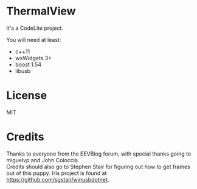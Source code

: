 # ThermalView

It's a CodeLite project.

You will need at least:
<ul>
  <li>c++11
  <li>wxWidgets 3+
  <li>boost 1.54
  <li>libusb
</ul>


# License

MIT


# Credits
Thanks to everyone from the EEVBlog forum, with special thanks going to miguelvp and John Coloccia.<br>
Credits should also go to Stephen Stair for figuring out how to get frames out of this puppy. His project is found at https://github.com/sgstair/winusbdotnet.
